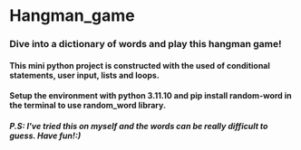 ﻿# Hangman_game
### Dive into a dictionary of words and play this hangman game!
#### This mini python project is constructed with the used of conditional statements, user input, lists and loops.
#### Setup the environment with python 3.11.10 and pip install random-word in the terminal to use random_word library.
##### P.S: I've tried this on myself and the words can be really difficult to guess. Have fun!:)
